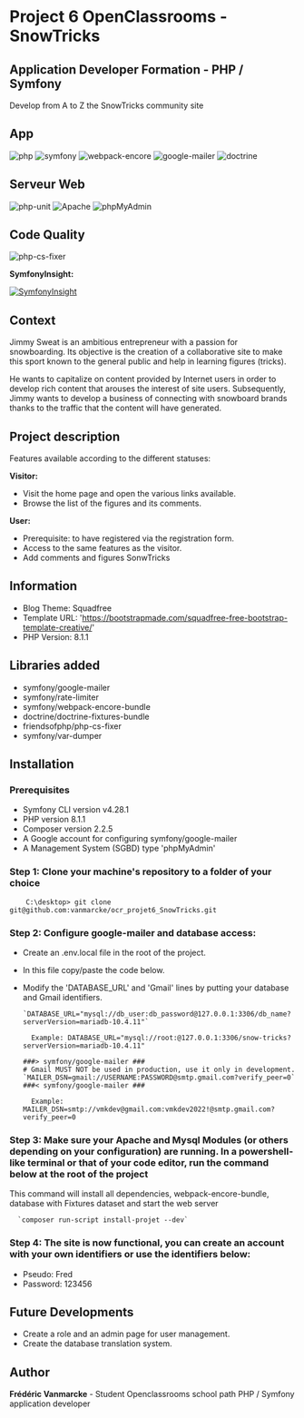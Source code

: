 # Project 6 OpenClassrooms - SnowTricks

## Application Developer Formation - PHP / Symfony

Develop from A to Z the SnowTricks community site

## App

![php](https://img.shields.io/badge/php-8.1.1-blue)
![symfony](https://img.shields.io/badge/symfony-6.0.2-succes)
![webpack-encore](https://img.shields.io/badge/webpack--encore--bundle-%5E1.13-blue)
![google-mailer](https://img.shields.io/badge/symfony/googlemailer-%5E6.0-succes)
![doctrine](https://img.shields.io/badge/doctrine-%5E3.4-succes)

## Serveur Web

![php-unit](https://img.shields.io/badge/serveur-MariaDB-green)
![Apache](<https://img.shields.io/badge/Apache-2.4.51%20(Win64)%20OpenSSL%2F1.1.1l%20PHP%2F8.1.1-green>)
![phpMyAdmin](https://img.shields.io/badge/phpMyAdmin-5.1.1-green)

## Code Quality

![php-cs-fixer](https://img.shields.io/badge/php--cs--fixer-%5E3.4-succes)

**SymfonyInsight:**

[![SymfonyInsight](https://insight.symfony.com/projects/6053a1ee-b6d1-4207-a44b-ae807be0c2e8/big.svg)](https://insight.symfony.com/projects/6053a1ee-b6d1-4207-a44b-ae807be0c2e8)

## Context

Jimmy Sweat is an ambitious entrepreneur with a passion for snowboarding. Its objective is the creation of a collaborative site to make this sport known to the general public and help in learning figures (tricks).

He wants to capitalize on content provided by Internet users in order to develop rich content that arouses the interest of site users. Subsequently, Jimmy wants to develop a business of connecting with snowboard brands thanks to the traffic that the content will have generated.

## Project description

Features available according to the different statuses:

**Visitor:**

- Visit the home page and open the various links available.
- Browse the list of the figures and its comments.

**User:**

- Prerequisite: to have registered via the registration form.
- Access to the same features as the visitor.
- Add comments and figures SonwTricks

## Information

- Blog Theme: Squadfree
- Template URL: 'https://bootstrapmade.com/squadfree-free-bootstrap-template-creative/'
- PHP Version: 8.1.1

## Libraries added 

- symfony/google-mailer
- symfony/rate-limiter
- symfony/webpack-encore-bundle
- doctrine/doctrine-fixtures-bundle
- friendsofphp/php-cs-fixer
- symfony/var-dumper


## Installation

### Prerequisites

- Symfony CLI version v4.28.1
- PHP version 8.1.1
- Composer version 2.2.5
- A Google account for configuring symfony/google-mailer
- A Management System (SGBD) type 'phpMyAdmin'

### Step 1: Clone your machine's repository to a folder of your choice

        C:\desktop> git clone git@github.com:vanmarcke/ocr_projet6_SnowTricks.git

### Step 2: Configure google-mailer and database access:

- Create an .env.local file in the root of the project.
- In this file copy/paste the code below.
- Modify the 'DATABASE_URL' and 'Gmail' lines by putting your database and Gmail identifiers.

      `DATABASE_URL="mysql://db_user:db_password@127.0.0.1:3306/db_name?serverVersion=mariadb-10.4.11"`
      
        Example: DATABASE_URL="mysql://root:@127.0.0.1:3306/snow-tricks?serverVersion=mariadb-10.4.11"

      ###> symfony/google-mailer ###
      # Gmail MUST NOT be used in production, use it only in development.
      `MAILER_DSN=gmail://USERNAME:PASSWORD@smtp.gmail.com?verify_peer=0`
      ###< symfony/google-mailer ###

        Example: MAILER_DSN=smtp://vmkdev@gmail.com:vmkdev2022!@smtp.gmail.com?verify_peer=0

### Step 3: Make sure your Apache and Mysql Modules (or others depending on your configuration) are running. In a powershell-like terminal or that of your code editor, run the command below at the root of the project

This command will install all dependencies, webpack-encore-bundle, database with Fixtures dataset and start the web server

      `composer run-script install-projet --dev`

### Step 4: The site is now functional, you can create an account with your own identifiers or use the identifiers below:

* Pseudo: Fred
* Password: 123456

## Future Developments

- Create a role and an admin page for user management.
- Create the database translation system.

## Author

**Frédéric Vanmarcke** - Student Openclassrooms school path PHP / Symfony application developer
